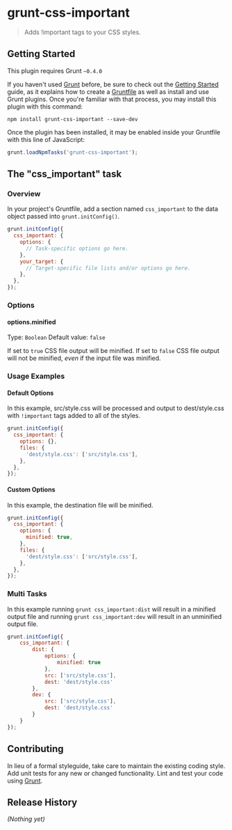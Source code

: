 # grunt-css-important

> Adds !important tags to your CSS styles.

## Getting Started
This plugin requires Grunt `~0.4.0`

If you haven't used [Grunt](http://gruntjs.com/) before, be sure to check out the [Getting Started](http://gruntjs.com/getting-started) guide, as it explains how to create a [Gruntfile](http://gruntjs.com/sample-gruntfile) as well as install and use Grunt plugins. Once you're familiar with that process, you may install this plugin with this command:

```shell
npm install grunt-css-important --save-dev
```

Once the plugin has been installed, it may be enabled inside your Gruntfile with this line of JavaScript:

```js
grunt.loadNpmTasks('grunt-css-important');
```

## The "css_important" task

### Overview
In your project's Gruntfile, add a section named `css_important` to the data object passed into `grunt.initConfig()`.

```js
grunt.initConfig({
  css_important: {
    options: {
      // Task-specific options go here.
    },
    your_target: {
      // Target-specific file lists and/or options go here.
    },
  },
});
```

### Options

#### options.minified
Type: `Boolean`
Default value: `false`

If set to `true` CSS file output will be minified. If set to `false` CSS file output will not be minified, *even* if the input file was minified.


### Usage Examples

#### Default Options
In this example, src/style.css will be processed and output to dest/style.css with `!important` tags added to all of the styles. 

```js
grunt.initConfig({
  css_important: {
    options: {},
    files: {
      'dest/style.css': ['src/style.css'],
    },
  },
});
```

#### Custom Options
In this example, the destination file will be minified.

```js
grunt.initConfig({
  css_important: {
    options: {
      minified: true,
    },
    files: {
      'dest/style.css': ['src/style.css'],
    },
  },
});
```

### Multi Tasks
In this example running `grunt css_important:dist` will result in a minified output file and running `grunt css_important:dev` will result in an unminified output file.
```js
grunt.initConfig({
    css_important: {
        dist: {
            options: {
                minified: true
            },
            src: ['src/style.css'],
            dest: 'dest/style.css'
        },
        dev: {
            src: ['src/style.css'],
            dest: 'dest/style.css'
        }
    }
});
```

## Contributing
In lieu of a formal styleguide, take care to maintain the existing coding style. Add unit tests for any new or changed functionality. Lint and test your code using [Grunt](http://gruntjs.com/).

## Release History
_(Nothing yet)_

